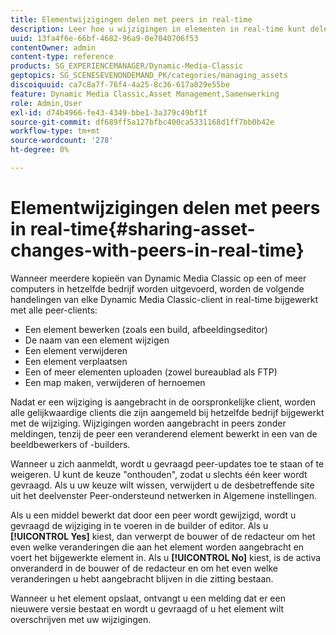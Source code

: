 ```yaml
---
title: Elementwijzigingen delen met peers in real-time
description: Leer hoe u wijzigingen in elementen in real-time kunt delen met collega's.
uuid: 13fa4f6e-66bf-4682-96a9-0e7040706f53
contentOwner: admin
content-type: reference
products: SG_EXPERIENCEMANAGER/Dynamic-Media-Classic
geptopics: SG_SCENESEVENONDEMAND_PK/categories/managing_assets
discoiquuid: ca7c8a7f-76f4-4a25-8c36-617a029e55be
feature: Dynamic Media Classic,Asset Management,Samenwerking
role: Admin,User
exl-id: d74b4966-fe43-4349-bbe1-3a379c49bf1f
source-git-commit: df689ff5a127bfbc400ca5331168d1ff7bb0b42e
workflow-type: tm+mt
source-wordcount: '278'
ht-degree: 0%

---
```


# Elementwijzigingen delen met peers in real-time{#sharing-asset-changes-with-peers-in-real-time}

Wanneer meerdere kopieën van Dynamic Media Classic op een of meer computers in hetzelfde bedrijf worden uitgevoerd, worden de volgende handelingen van elke Dynamic Media Classic-client in real-time bijgewerkt met alle peer-clients:

* Een element bewerken (zoals een build, afbeeldingseditor)
* De naam van een element wijzigen
* Een element verwijderen
* Een element verplaatsen
* Een of meer elementen uploaden (zowel bureaublad als FTP)
* Een map maken, verwijderen of hernoemen

Nadat er een wijziging is aangebracht in de oorspronkelijke client, worden alle gelijkwaardige clients die zijn aangemeld bij hetzelfde bedrijf bijgewerkt met de wijziging. Wijzigingen worden aangebracht in peers zonder meldingen, tenzij de peer een veranderend element bewerkt in een van de beeldbewerkers of -builders.

Wanneer u zich aanmeldt, wordt u gevraagd peer-updates toe te staan of te weigeren. U kunt de keuze &quot;onthouden&quot;, zodat u slechts één keer wordt gevraagd. Als u uw keuze wilt wissen, verwijdert u de desbetreffende site uit het deelvenster Peer-ondersteund netwerken in Algemene instellingen.

Als u een middel bewerkt dat door een peer wordt gewijzigd, wordt u gevraagd de wijziging in te voeren in de builder of editor. Als u **[!UICONTROL Yes]** kiest, dan verwerpt de bouwer of de redacteur om het even welke veranderingen die aan het element worden aangebracht en voert het bijgewerkte element in. Als u **[!UICONTROL No]** kiest, is de activa onveranderd in de bouwer of de redacteur en om het even welke veranderingen u hebt aangebracht blijven in die zitting bestaan.

Wanneer u het element opslaat, ontvangt u een melding dat er een nieuwere versie bestaat en wordt u gevraagd of u het element wilt overschrijven met uw wijzigingen.
